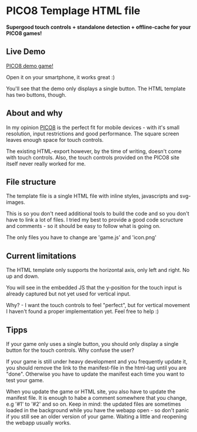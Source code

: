 # PICO8 Templage HTML file

**Supergood touch controls + standalone detection + offline-cache for your PICO8 games!**

## Live Demo

[PICO8 demo game!](http://headjump.de/g/rockkid)

Open it on your smartphone, it works great :)

You'll see that the demo only displays a single button. The HTML template has two buttons, though.

## About and why

In my opinion [PICO8](https://www.lexaloffle.com/pico-8.php) is the perfect fit for mobile devices - with it's small resolution, input restrictions and good performance. The square screen leaves enough space for touch controls.

The existing HTML-export however, by the time of writing, doesn't come with touch controls. Also, the touch controls provided on the PICO8 site itself never really worked for me.

## File structure

The template file is a single HTML file with inline styles, javascripts and svg-images.

This is so you don't need additional tools to build the code and so you don't have to link a lot of files. I tried my best to provide a good code scructure and comments - so it should be easy to follow what is going on.

The only files you have to change are 'game.js' and 'icon.png'

## Current limitations

The HTML template only supports the horizontal axis, only left and right. No up and down.

You will see in the embedded JS that the y-position for the touch input is already captured but not yet used for vertical input.

Why? - I want the touch controls to feel "perfect", but for vertical movement I haven't found a proper implementation yet. Feel free to help :)

## Tipps

If your game only uses a single button, you should only display a single button for the touch controls. Why confuse the user?

If your game is still under heavy development and you frequently update it, you should remove the link to the manifest-file in the html-tag until you are "done". Otherwise you have to update the manifest each time you want to test your game.

When you update the game or HTML site, you also have to update the manifest file. It is enough to habe a comment somewhere that you change, e.g '#1' to '#2' and so on. Keep in mind: the updated files are sometimes loaded in the background while you have the webapp open - so don't panic if you still see an older version of your game. Waiting a little and reopening the webapp usually works.
